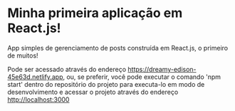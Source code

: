 # Minha primeira aplicação em React.js!

App simples de gerenciamento de posts construída em React.js, o primeiro de muitos!

Pode ser acessado através do endereço https://dreamy-edison-45e63d.netlify.app, 
ou, se preferir, você pode executar o comando 'npm start' dentro do repositório do projeto para executa-lo em modo de desenvolvimento e acessar o projeto através do endereço [http://localhost:3000](http://localhost:3000)

